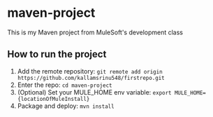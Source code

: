  # maven-project 
 This is my Maven project from MuleSoft's development class 
 ## How to run the project 
 1. Add the remote repository: `git remote add origin https://github.com/kallamsrinu548/firstrepo.git` 
 2. Enter the repo: `cd maven-project` 
 3. (Optional) Set your MULE_HOME env variable: `export MULE_HOME={locationOfMuleInstall}` 
 4. Package and deploy: `mvn install`